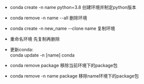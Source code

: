 * conda create -n name python=3.8          创建环境并制定python版本

* conda remove -n name --all               删除环境
* conda create -n new_name --clone name    复制环境

* 重命名环境 先复制再删除

* 更新conda:\
  conda update -n [name] conda

* conda remove package          移除当前环境下的package包
* conda remove -n name package  移除name环境下的package包